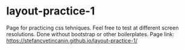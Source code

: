 # layout-practice-1
Page for practicing css tehniques.
Feel free to test at different screen resolutions.
Done without bootstrap or other boilerplates.
Page link: https://stefancvetincanin.github.io/layout-practice-1/
